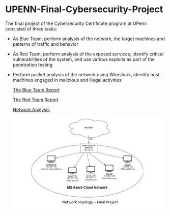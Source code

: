 # UPENN-Final-Cybersecurity-Project

The final project of the Cybersecurity Certificate program at UPenn consisted of three tasks:
- As Blue Team, perform analysis of the network, the target machines and patterns of traffic and behavior
- As Red Team, perform analysis of the exposed services, identify critical vulnerabilities of the system, and use various exploits as part of the penetration testing
- Perform packet analysis of the network using Wireshark, identify host machines engaged in malicious and illegal activities



	[The Blue Team Report](https://github.com/ozk649/UPENN-Final-Cybersecurity-Project/blob/main/Blue%20Team_%20Summary%20of%20Operations%20-%20OKhan.pdf)

	[The Red Team Report](https://github.com/ozk649/UPENN-Final-Cybersecurity-Project/blob/main/Red%20Team_%20Summary%20of%20Operations%20-%20OKhan.pdf)

	[Network Analysis](https://github.com/ozk649/UPENN-Final-Cybersecurity-Project/blob/main/Network%20Analysis%20-%20OKhan.pdf)


	![image](https://github.com/ozk649/UPENN-Final-Cybersecurity-Project/blob/main/Final%20Project.jpg)
